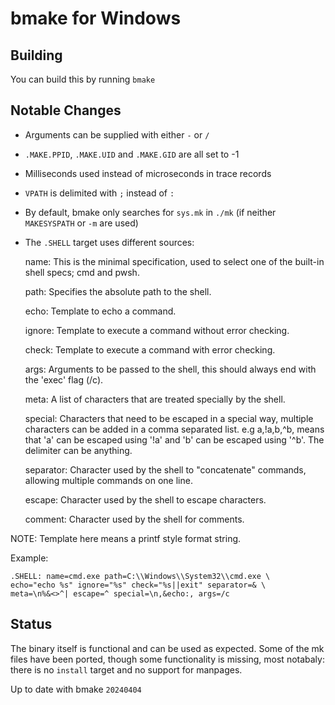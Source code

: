 
# bmake for Windows

## Building
You can build this by running `bmake`

## Notable Changes
- Arguments can be supplied with either `-` or `/`
- `.MAKE.PPID`, `.MAKE.UID` and `.MAKE.GID` are all set to -1
- Milliseconds used instead of microseconds in trace records
- `VPATH` is delimited with `;` instead of `:`
- By default, bmake only searches for `sys.mk` in `./mk` (if neither `MAKESYSPATH` or `-m` are used)
- The `.SHELL` target uses different sources:

  name: This is the minimal specification, used to select one of the built-in shell specs; cmd and pwsh.

  path: Specifies the absolute path to the shell.

  echo: Template to echo a command.

  ignore: Template to execute a command without error checking.

  check: Template to execute a command with error checking.

  args: Arguments to be passed to the shell, this should always end with the 'exec' flag (/c).

  meta: A list of characters that are treated specially by the shell.

  special: Characters that need to be escaped in a special way, multiple characters can be added in a comma separated list. e.g a,!a,b,^b, means that 'a' can be escaped using '!a' and 'b' can be escaped using '^b'. The delimiter can be anything.

  separator: Character used by the shell to "concatenate" commands, allowing multiple commands on one line.

  escape: Character used by the shell to escape characters.

  comment: Character used by the shell for comments.

NOTE: Template here means a printf style format string.
  
  Example:
  ```
  .SHELL: name=cmd.exe path=C:\\Windows\\System32\\cmd.exe \
  echo="echo %s" ignore="%s" check="%s||exit" separator=& \
  meta=\n%&<>^| escape=^ special=\n,&echo:, args=/c
```
## Status
The binary itself is functional and can be used as expected.
Some of the mk files have been ported, though some functionality is missing,
most notabaly: there is no `install` target and no support for manpages.

Up to date with bmake `20240404`
